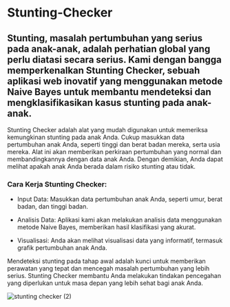 # Stunting-Checker

## Stunting, masalah pertumbuhan yang serius pada anak-anak, adalah perhatian global yang perlu diatasi secara serius. Kami dengan bangga memperkenalkan Stunting Checker, sebuah aplikasi web inovatif yang menggunakan metode Naive Bayes untuk membantu mendeteksi dan mengklasifikasikan kasus stunting pada anak-anak.

Stunting Checker adalah alat yang mudah digunakan untuk memeriksa kemungkinan stunting pada anak Anda. Cukup masukkan data pertumbuhan anak Anda, seperti tinggi dan berat badan mereka, serta usia mereka. Alat ini akan memberikan perkiraan pertumbuhan yang normal dan membandingkannya dengan data anak Anda. Dengan demikian, Anda dapat melihat apakah anak Anda berada dalam risiko stunting atau tidak.

### Cara Kerja Stunting Checker:

* Input Data: Masukkan data pertumbuhan anak Anda, seperti umur, berat badan, dan tinggi badan.

* Analisis Data: Aplikasi kami akan melakukan analisis data menggunakan metode Naive Bayes, memberikan hasil klasifikasi yang akurat.

* Visualisasi: Anda akan melihat visualisasi data yang informatif, termasuk grafik pertumbuhan anak Anda.

Mendeteksi stunting pada tahap awal adalah kunci untuk memberikan perawatan yang tepat dan mencegah masalah pertumbuhan yang lebih serius. Stunting Checker membantu Anda melakukan tindakan pencegahan yang diperlukan untuk masa depan yang lebih sehat bagi anak Anda.

  ![stunting checker (2)](https://github.com/bagusrizkisetiawan/Stunting-Checker/assets/117562577/10c0b5dc-e65e-448b-92e5-b82229702122) 
